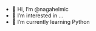 - 👋 Hi, I’m @nagahelmic
- 👀 I’m interested in ...
- 🌱 I’m currently learning Python

<!---
nagahelmic/nagahelmic is a ✨ special ✨ repository because its `README.md` (this file) appears on your GitHub profile.
You can click the Preview link to take a look at your changes.
--->
